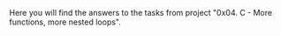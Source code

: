 Here you will find the answers to the tasks from project "0x04. C - More functions, more nested loops".
